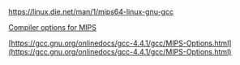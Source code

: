 https://linux.die.net/man/1/mips64-linux-gnu-gcc

[Compiler options for MIPS](https://users.informatik.haw-hamburg.de/~krabat/FH-Labor/gnupro/7_GNUPro_Embedded_Development/embCompiler_options_for_mips.html) 

[https://gcc.gnu.org/onlinedocs/gcc-4.4.1/gcc/MIPS-Options.html](https://gcc.gnu.org/onlinedocs/gcc-4.4.1/gcc/MIPS-Options.html)